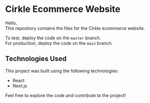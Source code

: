 # Cirkle Ecommerce Website

Hello,  
This repository contains the files for the Cirkle ecommerce website.

To test, deploy the code on the `master` branch.  
For production, deploy the code on the `main` branch.

## Technologies Used
This project was built using the following technologies:
- React
- Next.js

Feel free to explore the code and contribute to the project!
